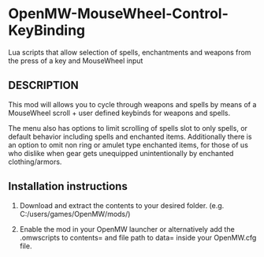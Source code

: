 # OpenMW-MouseWheel-Control-KeyBinding
Lua scripts that allow selection of spells, enchantments and weapons from the press of a key and MouseWheel input 


## DESCRIPTION

This mod will allows you to cycle through weapons and spells by means of a MouseWheel scroll + user defined keybinds for weapons and spells.

The menu also has options to limit scrolling of spells slot to only spells, or default behavior including spells and enchanted items. Additionally there is an option to omit non ring or amulet type enchanted items, for those of us who dislike when gear gets unequipped unintentionally by enchanted clothing/armors.

## Installation instructions

1. Download and extract the contents to your desired folder. (e.g. C:/users/games/OpenMW/mods/)

2. Enable the mod in your OpenMW launcher or alternatively add the .omwscripts to contents= and file path to data= inside your OpenMW.cfg file.
